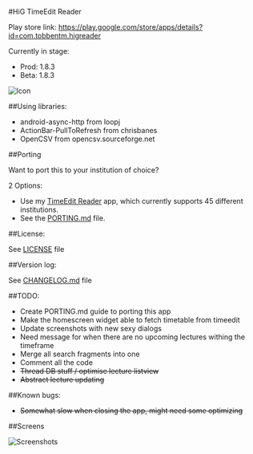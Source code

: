 #HiG TimeEdit Reader

Play store link: https://play.google.com/store/apps/details?id=com.tobbentm.higreader

Currently in stage: 
* Prod: 1.8.3
* Beta: 1.8.3

![Icon](http://tobbentm.com/ul/HiG-Reader_Icon.png "App Icon")


##Using libraries:

* android-async-http from loopj
* ActionBar-PullToRefresh from chrisbanes
* OpenCSV from opencsv.sourceforge.net

##Porting

Want to port this to your institution of choice?

2 Options:

* Use my [TimeEdit Reader](https://play.google.com/store/apps/details?id=com.tobbentm.timeeditreader) app, which currently supports 45 different institutions.
* See the [PORTING.md](PORTING.md) file.

##License:

See [LICENSE](LICENSE) file

##Version log:

See [CHANGELOG.md](CHANGELOG.md) file

##TODO:

* Create PORTING.md guide to porting this app
* Make the homescreen widget able to fetch timetable from timeedit
* Update screenshots with new sexy dialogs
* Need message for when there are no upcoming lectures withing the timeframe
* Merge all search fragments into one
* Comment all the code
* ~~Thread DB stuff / optimise lecture listview~~
* ~~Abstract lecture updating~~

##Known bugs:

* ~~Somewhat slow when closing the app, might need some optimizing~~

##Screens

![Screenshots](http://tobbentm.com/ul/HiG-Reader_Screens.png "Screenshots")